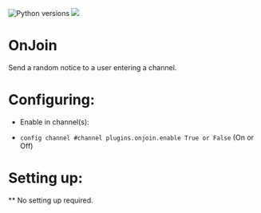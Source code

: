 ![Python versions](https://img.shields.io/badge/Python-version-blue) ![](https://img.shields.io/badge/3.5%2C%203.6%2C%203.7%2C%203.8%2C%203.9-blue.svg)

OnJoin
===========

Send a random notice to a user entering a channel.

Configuring:
===========

* Enable in channel(s):

* `config channel #channel plugins.onjoin.enable True or False` (On or Off)

Setting up:
==========

** No setting up required.
